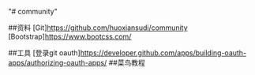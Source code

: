 "# community" 

##资料
[Git]https://github.com/huoxiansudi/community
[Bootstrap]https://www.bootcss.com/

##工具
[登录git oauth]https://developer.github.com/apps/building-oauth-apps/authorizing-oauth-apps/
##菜鸟教程
